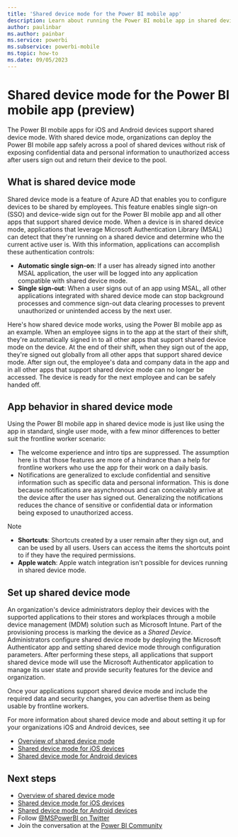 ```yaml
---
title: 'Shared device mode for the Power BI mobile app'
description: Learn about running the Power BI mobile app in shared device mode to support your organization's frontline workers who use shared devices.
author: paulinbar
ms.author: painbar
ms.service: powerbi
ms.subservice: powerbi-mobile
ms.topic: how-to
ms.date: 09/05/2023
---
```


# Shared device mode for the Power BI mobile app (preview)

The Power BI mobile apps for iOS and Android devices support shared device mode. With shared device mode, organizations can deploy the Power BI mobile app safely across a pool of shared devices without risk of exposing confidential data and personal information to unauthorized access after users sign out and return their device to the pool.

## What is shared device mode

Shared device mode is a feature of Azure AD that enables you to configure devices to be shared by employees. This feature enables single sign-on (SSO) and device-wide sign out for the Power BI mobile app and all other apps that support shared device mode. When a device is in shared device mode, applications that leverage Microsoft Authentication Library (MSAL) can detect that they're running on a shared device and determine who the current active user is. With this information, applications can accomplish these authentication controls:

* **Automatic single sign-on**: If a user has already signed into another MSAL application, the user will be logged into any application compatible with shared device mode.
* **Single sign-out**: When a user signs out of an app using MSAL, all other applications integrated with shared device mode can stop background processes and commence sign-out data clearing processes to prevent unauthorized or unintended access by the next user.

Here's how shared device mode works, using the Power BI mobile app as an example. When an employee signs in to the app at the start of their shift, they're automatically signed in to all other apps that support shared device mode on the device. At the end of their shift, when they sign out of the app, they're signed out globally from all other apps that support shared device mode. After sign out, the employee's data and company data in the app and in all other apps that support shared device mode can no longer be accessed. The device is ready for the next employee and can be safely handed off.

## App behavior in shared device mode

Using the Power BI mobile app in shared device mode is just like using the app in standard, single user mode, with a few minor differences to better suit the frontline worker scenario:

* The welcome experience and intro tips are suppressed. The assumption here is that those features are more of a hindrance than a help for frontline workers who use the app for their work on a daily basis. 
* Notifications are generalized to exclude confidential and sensitive information such as specific data and personal information. This is done because notifications are asynchronous and can conceivably arrive at the device after the user has signed out. Generalizing the notifications reduces the chance of sensitive or confidential data or information being exposed to unauthorized access.

> [!NOTE]
> * **Shortcuts**: Shortcuts created by a user remain after they sign out, and can be used by all users. Users can access the items the shortcuts point to if they have the required permissions.
> * **Apple watch**: Apple watch integration isn't possible for devices running in shared device mode.

## Set up shared device mode

An organization's device administrators deploy their devices with the supported applications to their stores and workplaces through a mobile device management (MDM) solution such as Microsoft Intune. Part of the provisioning process is marking the device as a *Shared Device*. Administrators configure shared device mode by deploying the Microsoft Authenticator app and setting shared device mode through configuration parameters. After performing these steps, all applications that support shared device mode will use the Microsoft Authenticator application to manage its user state and provide security features for the device and organization.

Once your applications support shared device mode and include the required data and security changes, you can advertise them as being usable by frontline workers.

For more information about shared device mode and about setting it up for your organizations iOS and Android devices, see

* [Overview of shared device mode](/azure/active-directory/develop/msal-shared-devices)
* [Shared device mode for iOS devices](/azure/active-directory/develop/msal-ios-shared-devices)
* [Shared device mode for Android devices](/azure/active-directory/develop/msal-android-shared-devices)

## Next steps

* [Overview of shared device mode](/azure/active-directory/develop/msal-shared-devices)
* [Shared device mode for iOS devices](/azure/active-directory/develop/msal-ios-shared-devices)
* [Shared device mode for Android devices](/azure/active-directory/develop/msal-android-shared-devices)
* Follow [@MSPowerBI on Twitter](https://twitter.com/MSPowerBI)
* Join the conversation at the [Power BI Community](https://community.powerbi.com/)